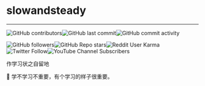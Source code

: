 # slowandsteady

---

![GitHub contributors](https://img.shields.io/github/contributors/zhangbaiyi/slowandsteady?style=for-the-badge)![GitHub last commit](https://img.shields.io/github/last-commit/zhangbaiyi/slowandsteady?style=for-the-badge)![GitHub commit activity](https://img.shields.io/github/commit-activity/w/zhangbaiyi/slowandsteady?style=for-the-badge)

![GitHub followers](https://img.shields.io/github/followers/zhangbaiyi?style=social)![GitHub Repo stars](https://img.shields.io/github/stars/zhangbaiyi/slowandsteady?style=social)![Reddit User Karma](https://img.shields.io/reddit/user-karma/combined/teethfreewolf?style=social)![Twitter Follow](https://img.shields.io/twitter/follow/baiyizhang?style=social)![YouTube Channel Subscribers](https://img.shields.io/youtube/channel/subscribers/UCS0_naVMRQy-ktJmVkMrm2Q?style=social)



作学习状之自留地

:potato: 学不学习不重要，有个学习的样子很重要。

